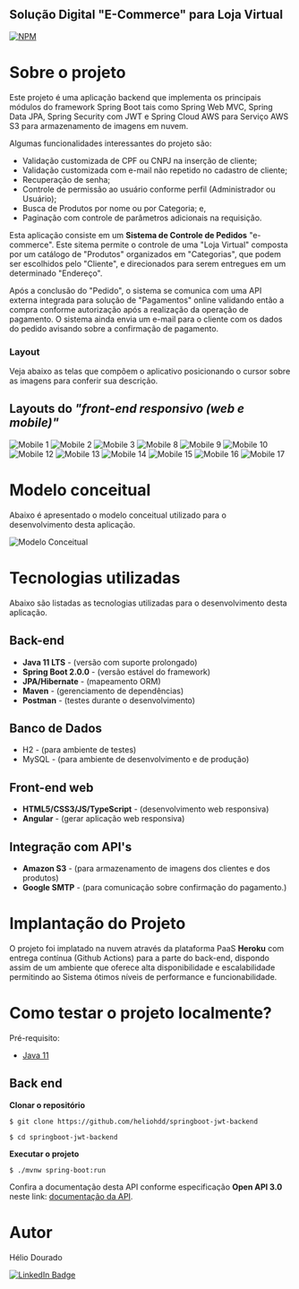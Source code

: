 ## Solução Digital "E-Commerce" para Loja Virtual

[![NPM](https://img.shields.io/npm/l/react)](https://github.com/heliohdd/hdsdeliver-sds2/blob/main/LICENSE) 

# Sobre o projeto
Este projeto é uma aplicação backend que implementa os principais módulos do framework Spring Boot tais como Spring Web MVC, Spring Data JPA, Spring Security com JWT e Spring Cloud AWS para Serviço AWS S3 para armazenamento de imagens em nuvem.

Algumas funcionalidades interessantes do projeto são:

- Validação customizada de CPF ou CNPJ na inserção de cliente;
- Validação customizada com e-mail não repetido no cadastro de cliente;
- Recuperação de senha;
- Controle de permissão ao usuário conforme perfil (Administrador ou Usuário);
- Busca de Produtos por nome ou por Categoria; e,
- Paginação com controle de parâmetros adicionais na requisição.

Esta aplicação consiste em um <strong>Sistema de Controle de Pedidos</strong> "e-commerce". Este sitema permite o controle de uma "Loja Virtual" composta por um catálogo de "Produtos" organizados em "Categorias", que podem ser escolhidos pelo "Cliente", e direcionados para serem entregues em um determinado "Endereço".

Após a conclusão do "Pedido", o sistema se comunica com uma API externa integrada para solução de "Pagamentos" online validando então a compra conforme autorização após a realização da operação de pagamento. O sistema ainda envia um e-mail para o cliente com os dados do pedido avisando sobre a confirmação de pagamento.

### Layout
Veja abaixo as telas que compõem o aplicativo posicionando o cursor sobre as imagens para conferir sua descrição.

## Layouts do <strong><i>"front-end responsivo (web e mobile)"</i></strong>

![Mobile 1](https://github.com/heliohdd/assets/blob/main/raw/main/spring-ionic/mobile1.png "Tela inicial")
![Mobile 2](https://github.com/heliohdd/assets/blob/main/raw/main/spring-ionic/mobile2.png "Tela de Login")
![Mobile 3](https://github.com/heliohdd/assets/blob/main/raw/main/spring-ionic/mobile3.png "Tela de Categorias")
![Mobile 8](https://github.com/heliohdd/assets/blob/main/raw/main/spring-ionic/mobile8.png "Categoria Informática")
![Mobile 9](https://github.com/heliohdd/assets/blob/main/raw/main/spring-ionic/mobile9.png "Produto TV")
![Mobile 10](https://github.com/heliohdd/assets/blob/main/raw/main/spring-ionic/mobile10.png "Seleção do Produto")
![Mobile 12](https://github.com/heliohdd/assets/blob/main/raw/main/spring-ionic/mobile12.png "Produto Colcha")
![Mobile 13](https://github.com/heliohdd/assets/blob/main/raw/main/spring-ionic/mobile13.png "Finalizar Pedido")
![Mobile 14](https://github.com/heliohdd/assets/blob/main/raw/main/spring-ionic/mobile14.png "Selecionar Endereço")
![Mobile 15](https://github.com/heliohdd/assets/blob/main/raw/main/spring-ionic/mobile15.png "Forma de Pagamento")
![Mobile 16](https://github.com/heliohdd/assets/blob/main/raw/main/spring-ionic/mobile16.png "Conferir Pedido Tela 1")
![Mobile 17](https://github.com/heliohdd/assets/blob/main/raw/main/spring-ionic/mobile17.png "Conferir Pedido Tela 2")

<!-- 
![Mobile 4](https://github.com/heliohdd/assets/blob/main/raw/main/spring-ionic/mobile4.png "XXXXXXXXXXXXXXXXXX")
![Mobile 5](https://github.com/heliohdd/assets/blob/main/raw/main/spring-ionic/mobile5.png "XXXXXXXXXXXXXXXXXX")
![Mobile 6](https://github.com/heliohdd/assets/blob/main/raw/main/spring-ionic/mobile6.png "XXXXXXXXXXXXXXXXXX")
![Mobile 7](https://github.com/heliohdd/assets/blob/main/raw/main/spring-ionic/mobile7.png "XXXXXXXXXXXXXXXXXX")
![Mobile 11](https://github.com/heliohdd/assets/blob/main/raw/main/spring-ionic/mobile11.png "XXXXXXXXXXXXXXXXXX")
-->

# Modelo conceitual

Abaixo é apresentado o modelo conceitual utilizado para o desenvolvimento desta aplicação.

![Modelo Conceitual](https://github.com/heliohdd/assets/blob/main/raw/main/spring-ionic/modelo-conceitual-spring-ionic.png)

# Tecnologias utilizadas

Abaixo são listadas as tecnologias utilizadas para o desenvolvimento desta aplicação.
 
## Back-end
- <b>Java 11 LTS</b> - (versão com suporte prolongado)
- <b>Spring Boot 2.0.0</b> - (versão estável do framework)
- <b>JPA/Hibernate</b> - (mapeamento ORM)
- <b>Maven</b> - (gerenciamento de dependências)
- <b>Postman</b> - (testes durante o desenvolvimento)
## Banco de Dados
- H2 - (para ambiente de testes)
- MySQL - (para ambiente de desenvolvimento e de produção)
## Front-end web
- <b>HTML5/CSS3/JS/TypeScript</b> - (desenvolvimento web responsiva)
- <b>Angular</b> - (gerar aplicação web responsiva)
## Integração com API's
- <b>Amazon S3</b> - (para armazenamento de imagens dos clientes e dos produtos)
- <b>Google SMTP</b> - (para comunicação sobre confirmação do pagamento.)
# Implantação do Projeto
O projeto foi implatado na nuvem através da plataforma PaaS <strong>Heroku</strong> com entrega contínua (Github Actions) para a parte do back-end, dispondo assim de um ambiente que oferece alta disponibilidade e escalabilidade permitindo ao Sistema ótimos níveis de performance e funcionabilidade.
# Como testar o projeto localmente?
Pré-requisito:
- [Java 11](https://www.oracle.com/br/java/technologies/javase-jdk11-downloads.html)
## Back end

**Clonar o repositório**

```
$ git clone https://github.com/heliohdd/springboot-jwt-backend

$ cd springboot-jwt-backend
```

**Executar o projeto**

```
$ ./mvnw spring-boot:run
```
Confira a documentação desta API conforme especificação <b>Open API 3.0</b> neste link: 
 [documentação da API](http://localhost:8080/swagger-ui-custom.html).

# Autor
Hélio Dourado

[![LinkedIn Badge](https://img.shields.io/badge/-LinkedIn-blue?style=flat-square&logo=Linkedin&logoColor=white&link=https://www.linkedin.com/in/heliohdd/)](https://www.linkedin.com/in/heliohdd/)
